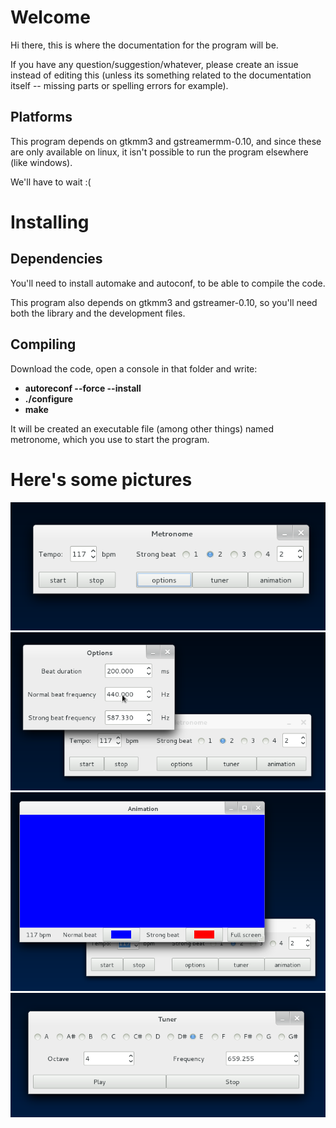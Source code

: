 # Welcome

Hi there, this is where the documentation for the program will be.

If you have any question/suggestion/whatever, please create an issue instead of editing this (unless its something related to the documentation itself -- missing parts or spelling errors for example).


## Platforms

This program depends on gtkmm3 and gstreamermm-0.10, and since these are only available on linux, it isn't possible to run the program elsewhere (like windows).

We'll have to wait :(


# Installing


## Dependencies

You'll need to install automake and autoconf, to be able to compile the code.

This program also depends on gtkmm3 and gstreamer-0.10, so you'll need both the library and the development files.


## Compiling

Download the code, open a console in that folder and write:

* **autoreconf --force --install**
* **./configure**
* **make**

It will be created an executable file (among other things) named metronome, which you use to start the program.


# Here's some pictures

![Image 1](images/metro1.png)
![Image 2](images/metro2.png)
![Image 3](images/metro3.png)
![Image 4](images/metro4.png)
